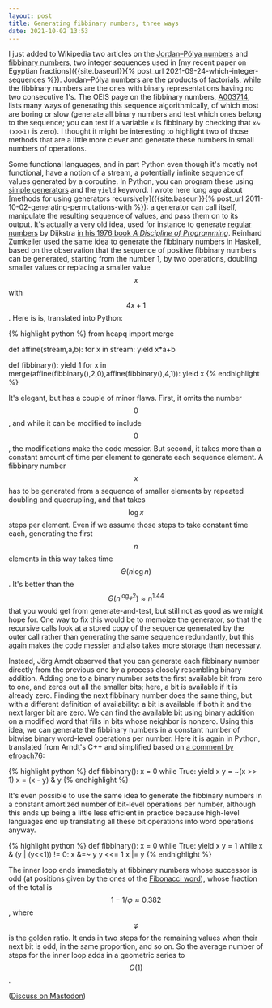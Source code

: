 ```yaml
---
layout: post
title: Generating fibbinary numbers, three ways
date: 2021-10-02 13:53
---
```

I just added to Wikipedia two articles on the [Jordan–Pólya numbers](https://en.wikipedia.org/wiki/Jordan%E2%80%93P%C3%B3lya_number) and [fibbinary numbers](https://en.wikipedia.org/wiki/Fibbinary_number), two integer sequences used in [my recent paper on Egyptian fractions]({{site.baseurl}}{% post_url 2021-09-24-which-integer-sequences %}). Jordan–Pólya numbers are the products of factorials, while the fibbinary numbers are the ones with binary representations having no two consecutive 1's. The OEIS page on the fibbinary numbers, [A003714](https://oeis.org/A003714), lists many ways of generating this sequence algorithmically, of which most are boring or slow (generate all binary numbers and test which ones belong to the sequence; you can test if a variable `x` is fibbinary by checking that `x&(x>>1)` is zero). I thought it might be interesting to highlight two of those methods that are a little more clever and generate these numbers in small numbers of operations.

Some functional languages, and in part Python even though it's mostly not functional, have a notion of a stream, a potentially infinite sequence of values generated by a coroutine. In Python, you can program these using [simple generators](https://www.python.org/dev/peps/pep-0255/) and the `yield` keyword. I wrote here long ago about [methods for using generators recursively]({{site.baseurl}}{% post_url 2011-10-02-generating-permutations-with %}): a generator can call itself, manipulate the resulting sequence of values, and pass them on to its output. It's actually a very old idea, used for instance to generate [regular numbers](https://en.wikipedia.org/wiki/Regular_number) by Dijkstra [in his 1976 book _A Discipline of Programming_](http://web.cecs.pdx.edu/~black/AdvancedProgramming/Lectures/Smalltalk%20II/Dijkstra%20on%20Hamming%27s%20Problem.pdf). Reinhard Zumkeller used the same idea to generate the fibbinary numbers in Haskell, based on the observation that the sequence of positive fibbinary numbers can be generated, starting from the number 1, by two operations, doubling smaller values or replacing a smaller value $$x$$ with $$4x+1$$. Here is is, translated into Python:

{% highlight python %}
from heapq import merge

def affine(stream,a,b):
    for x in stream:
        yield x*a+b

def fibbinary():
    yield 1
    for x in merge(affine(fibbinary(),2,0),affine(fibbinary(),4,1)):
        yield x
{% endhighlight %}

It's elegant, but has a couple of minor flaws. First, it omits the number $$0$$, and while it can be modified to include $$0$$, the modifications make the code messier. But second, it takes more than a constant amount of time per element to generate each sequence element. A fibbinary number $$x$$ has to be generated from a sequence of smaller elements by repeated doubling and quadrupling, and that takes $$\log x$$ steps per element. Even if we assume those steps to take constant time each, generating the first $$n$$ elements in this way takes time $$\Theta(n\log n)$$. It's better than the $$\Theta(n^{\log_\varphi 2})\approx n^{1.44}$$ that you would get from generate-and-test, but still not as good as we might hope for. One way to fix this would be to memoize the generator, so that the recursive calls look at a stored copy of the sequence generated by the outer call rather than generating the same sequence redundantly, but this again makes the code messier and also takes more storage than necessary.

Instead, Jörg Arndt observed that you can generate each fibbinary number directly from the previous one by a process closely resembling binary addition. Adding one to a binary number sets the first available bit from zero to one, and zeros out all the smaller bits; here, a bit is available if it is already zero. Finding the next fibbinary number does the same thing, but with a different definition of availability: a bit is available if both it and the next larger bit are zero. We can find the available bit using binary addition on a modified word that fills in bits whose neighbor is nonzero. Using this idea, we can generate the fibbinary numbers in a constant number of bitwise binary word-level operations per number. Here it is again in Python, translated from Arndt's C++ and simplified based on [a comment by efroach76](https://mathstodon.xyz/@efroach76/107037399683569338):

{% highlight python %}
def fibbinary():
    x = 0
    while True:
        yield x
        y = ~(x >> 1)
        x = (x - y) & y
{% endhighlight %}

It's even possible to use the same idea to generate the fibbinary numbers in a constant amortized number of bit-level operations per number, although this ends up being a little less efficient in practice because high-level languages end up translating all these bit operations into word operations anyway.

{% highlight python %}
def fibbinary():
    x = 0
    while True:
        yield x
        y = 1
        while x & (y | (y<<1)) != 0:
            x &=~ y
            y <<= 1
        x |= y
{% endhighlight %}

The inner loop ends immediately at fibbinary numbers whose successor is odd (at positions given by the ones of the [Fibonacci word](https://en.wikipedia.org/wiki/Fibonacci_word)), whose fraction of the total is $$1-1/\varphi\approx 0.382$$, where $$\varphi$$ is the golden ratio. It ends in two steps for the remaining values when their next bit is odd, in the same proportion, and so on. So the average number of steps for the inner loop adds in a geometric series to $$O(1)$$.

([Discuss on Mastodon](https://mathstodon.xyz/@11011110/107034017632258123))